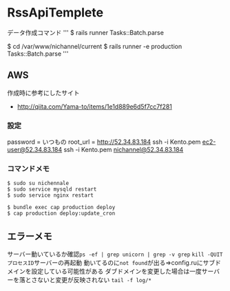 # RssApiTemplete

データ作成コマンド
'''
$ rails runner Tasks::Batch.parse

$ cd /var/www/nichannel/current
$ rails runner -e production Tasks::Batch.parse
'''

## AWS
作成時に参考にしたサイト

- http://qiita.com/Yama-to/items/1e1d889e6d5f7cc7f281

### 設定
password = いつもの
root_url = http://52.34.83.184
ssh -i Kento.pem ec2-user@52.34.83.184
ssh -i Kento.pem nichannel@52.34.83.184

### コマンドメモ
```
$ sudo su nichennale
$ sudo service mysqld restart
$ sudo service nginx restart

$ bundle exec cap production deploy
$ cap production deploy:update_cron
```

## エラーメモ

サーバー動いているか確認`ps -ef | grep unicorn | grep -v grep`
`kill -QUIT プロセスID`サーバーの再起動
動いてるのに`not found`が出る=>config.ruにサブドメインを設定している可能性がある
ダブドメインを変更した場合は一度サーバーを落とさないと変更が反映されない
`tail -f log/*`